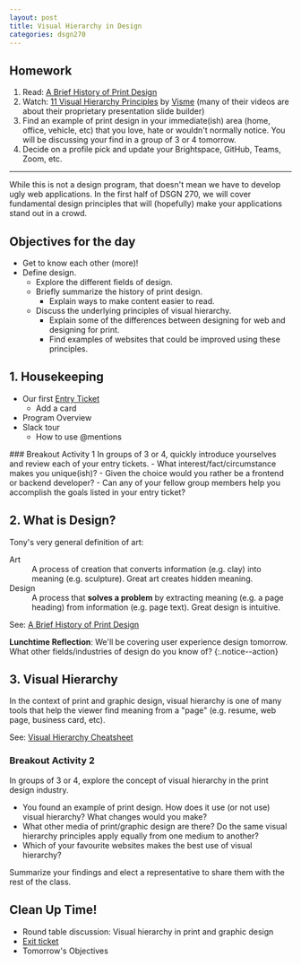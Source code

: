 ```yaml
---
layout: post
title: Visual Hierarchy in Design
categories: dsgn270
---
```


## Homework
1. Read: [A Brief History of Print Design](https://blog.123rf.com/history-print-design/)
2. Watch: [11 Visual Hierarchy Principles](https://youtu.be/ZXItTIjC0Wk) by [Visme](https://www.youtube.com/channel/UC2isRzoZisjBS6PaGWTDV0Q) (many of their videos are about their proprietary presentation slide builder)
3. Find an example of print design in your immediate(ish) area (home, office, vehicle, etc) that you love, hate or wouldn't normally notice. You will be discussing your find in a group of 3 or 4 tomorrow.
4. Decide on a profile pick and update your Brightspace, GitHub, Teams, Zoom, etc.

---

While this is not a design program, that doesn't mean we have to develop ugly web applications. In the first half of DSGN 270, we will cover fundamental design principles that will (hopefully) make your applications stand out in a crowd.

## Objectives for the day
- Get to know each other (more)!
- Define design.
  - Explore the different fields of design.
  - Briefly summarize the history of print design.
    - Explain ways to make content easier to read.
  - Discuss the underlying principles of visual hierarchy.
    - Explain some of the differences between designing for web and designing for print.
    - Find examples of websites that could be improved using these principles.

## 1. Housekeeping
- Our first [Entry Ticket](https://padlet.com/acidtone/7psfg242kvi9repw)
  - Add a card
- Program Overview
- Slack tour
  - How to use @mentions

<div class="activity">
### Breakout Activity 1
In groups of 3 or 4, quickly introduce yourselves and review each of your entry tickets.
- What interest/fact/circumstance makes you unique(ish)?
- Given the choice would you rather be a frontend or backend developer?
- Can any of your fellow group members help you accomplish the goals listed in your entry ticket?
</div>

## 2. What is Design?
Tony's very general definition of art:
<dl>
  <dt>Art</dt> 
  <dd>
  A process of creation that converts information (e.g. clay) into meaning (e.g. sculpture). Great art creates hidden meaning.
  </dd>
  <dt>Design</dt> 
  <dd>
  A process that <strong>solves a problem</strong> by extracting meaning (e.g. a page heading) from information (e.g. page text). Great design is intuitive.
  </dd>
</dl>

See: [A Brief History of Print Design](https://blog.123rf.com/history-print-design/)

**Lunchtime Reflection**: We'll be covering user experience design tomorrow. What other fields/industries of design do you know of?
{:.notice--action}

## 3. Visual Hierarchy
In the context of print and graphic design, visual hierarchy is one of many tools that help the viewer find meaning from a "page" (e.g. resume, web page, business card, etc).

See: [Visual Hierarchy Cheatsheet]({{site.baseurl}}/cheatsheets/design/visual-hierarchy)

### Breakout Activity 2
In groups of 3 or 4, explore the concept of visual hierarchy in the print design industry.
- You found an example of print design. How does it use (or not use) visual hierarchy? What changes would you make?
- What other media of print/graphic design are there? Do the same visual hierarchy principles apply equally from one medium to another?
- Which of your favourite websites makes the best use of visual hierarchy?

Summarize your findings and elect a representative to share them with the rest of the class.

## Clean Up Time!
- Round table discussion: Visual hierarchy in print and graphic design
- [Exit ticket](https://padlet.com/acidtone/6696plov59mr8m68)
- Tomorrow's Objectives

